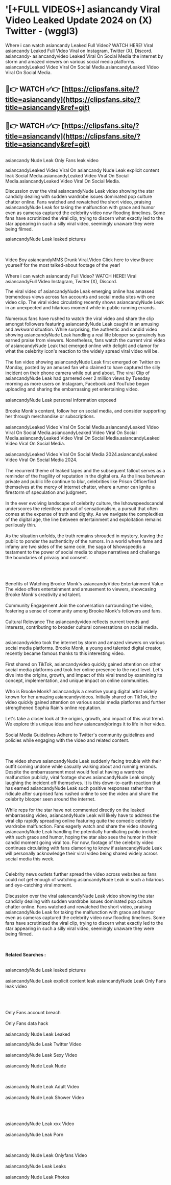 #  '[+FULL VIDEOS+] asiancandy Viral Video Leaked Update 2024 on (X) Twitter - (wggl3)

Where i can watch asiancandy Leaked Full Video? WATCH HERE! Viral asiancandy Leaked Full Video Viral on Instagram, Twitter (X), Discord.
asiancandy- asiancandyvideo Leaked Viral On Social Media the internet by storm and amazed viewers on various social media platforms.
asiancandyLeaked Video Viral On Social Media.asiancandyLeaked Video Viral On Social Media.




## 🔴👉 WATCH ✅👉 [https://clipsfans.site/?title=asiancandy](https://clipsfans.site/?title=asiancandy&ref=git)


## 🔴👉 WATCH ✅👉 [https://clipsfans.site/?title=asiancandy](https://clipsfans.site/?title=asiancandy&ref=git)
##


asiancandy Nude Leak Only Fans leak video 


asiancandyLeaked Video Viral On  asiancandy Nude Leak explicit content leak Social Media.asiancandyLeaked Video Viral On Social Media.asiancandyLeaked Video Viral On Social Media.



Discussion over the viral asiancandyNude Leak video showing the star candidly dealing with sudden wardrobe issues dominated pop culture chatter online. Fans watched and rewatched the short video, praising asiancandyNude Leak for taking the malfunction with grace and humor even as cameras captured the celebrity video now flooding timelines. Some fans have scrutinized the viral clip, trying to discern what exactly led to the star appearing in such a silly viral video, seemingly unaware they were being filmed.


asiancandyNude Leak leaked pictures


  <br>

  <br>
Video Boy asiancandyMMS Drunk Viral.Video Click here to view Brace yourself for the most talked-about footage of the year!
<br><br>
Where i can watch asiancandy Full Video? WATCH HERE! Viral asiancandyFull Video Instagram, Twitter (X), Discord.

The viral video of asiancandyNude Leak emerging online has amassed tremendous views across fan accounts and social media sites with one video clip. The viral video circulating recently shows asiancandyNude Leak in an unexpected and hilarious moment while in public running errands.
<br><br>
Numerous fans have rushed to watch the viral video and share the clip amongst followers featuring asiancandyNude Leak caught in an amusing and awkward situation. While surprising, the authentic and candid video showing asiancandyNude Leak handling a real life blooper so genuinely has earned praise from viewers. Nonetheless, fans watch the current viral video of asiancandyNude Leak that emerged online with delight and clamor for what the celebrity icon's reaction to the widely spread viral video will be.
<br><br>
The fan video showing asiancandyNude Leak first emerged on Twitter on Monday, posted by an amused fan who claimed to have captured the silly incident on their phone camera while out and about. The viral Clip of asiancandyNude Leak had garnered over 2 million views by Tuesday morning as more users on Instagram, Facebook and YouTube began uploading and sharing the embarrassing yet entertaining video.
<br><br>
asiancandyNude Leak personal information exposed
<br><br>
Brooke Monk's content, follow her on social media, and consider supporting her through merchandise or subscriptions.
<br><br>
asiancandyLeaked Video Viral On Social Media.asiancandyLeaked Video Viral On Social Media.asiancandyLeaked Video Viral On Social Media.asiancandyLeaked Video Viral On Social Media.asiancandyLeaked Video Viral On Social Media.
<br><br>
asiancandyLeaked Video Viral On Social Media 2024.asiancandyLeaked Video Viral On Social Media 2024.
<br><br>
The recurrent theme of leaked tapes and the subsequent fallout serves as a reminder of the fragility of reputation in the digital era. As the lines between private and public life continue to blur, celebrities like Prison Officerfind themselves at the mercy of internet chatter, where a rumor can ignite a firestorm of speculation and judgment.
<br><br>
In the ever evolving landscape of celebrity culture, the Ishowspeedscandal underscores the relentless pursuit of sensationalism, a pursuit that often comes at the expense of truth and dignity. As we navigate the complexities of the digital age, the line between entertainment and exploitation remains perilously thin.
<br><br>
As the situation unfolds, the truth remains shrouded in mystery, leaving the public to ponder the authenticity of the rumors. In a world where fame and infamy are two sides of the same coin, the saga of Ishowspeedis a testament to the power of social media to shape narratives and challenge the boundaries of privacy and consent.
<br><br>

<br><br>
Benefits of Watching Brooke Monk's asiancandyVideo Entertainment Value The video offers entertainment and amusement to viewers, showcasing Brooke Monk's creativity and talent.
<br><br>
Community Engagement Join the conversation surrounding the video, fostering a sense of community among Brooke Monk's followers and fans.
<br><br>
Cultural Relevance The asiancandyvideo reflects current trends and interests, contributing to broader cultural conversations on social media.
<br><br>


asiancandyvideo took the internet by storm and amazed viewers on various social media platforms. Brooke Monk, a young and talented digital creator, recently became famous thanks to this interesting video.
<br><br>
First shared on TikTok, asiancandyvideo quickly gained attention on other social media platforms and took her online presence to the next level. Let's dive into the origins, growth, and impact of this viral trend by examining its concept, implementation, and unique impact on online communities.
<br><br>
Who is Brooke Monk? asiancandyis a creative young digital artist widely known for her amazing asiancandyvideos. Initially shared on TikTok, the video quickly gained attention on various social media platforms and further strengthened Sophia Rain's online reputation.
<br><br>
Let's take a closer look at the origins, growth, and impact of this viral trend. We explore this unique idea and how asiancandybrings it to life in her video.
<br><br>
Social Media Guidelines Adhere to Twitter's community guidelines and policies while engaging with the video and related content.


<br><br>
The video shows asiancandyNude Leak suddenly facing trouble with their outfit coming undone while casually walking about and running errands. Despite the embarrassment most would feel at having a wardrobe malfunction publicly, viral footage shows asiancandyNude Leak simply laughing the incident off themselves. It is this down-to-earth reaction that has earned asiancandyNude Leak such positive responses rather than ridicule after surprised fans rushed online to see the video and share the celebrity blooper seen around the internet.
<br><br>
While reps for the star have not commented directly on the leaked embarrassing video, asiancandyNude Leak will likely have to address the viral clip rapidly spreading online featuring quite the comedic celebrity wardrobe malfunction. Fans eagerly watch and share the video showing asiancandyNude Leak handling the potentially humiliating public incident with such grace and humor, hoping the star also sees the humor in their candid moment going viral too. For now, footage of the celebrity video continues circulating with fans clamoring to know if asiancandyNude Leak will personally acknowledge their viral video being shared widely across social media this week.
<br><br>

Celebrity news outlets further spread the video across websites as fans could not get enough of watching asiancandyNude Leak in such a hilarious and eye-catching viral moment.
<br><br>
Discussion over the viral asiancandyNude Leak video showing the star candidly dealing with sudden wardrobe issues dominated pop culture chatter online. Fans watched and rewatched the short video, praising asiancandyNude Leak for taking the malfunction with grace and humor even as cameras captured the celebrity video now flooding timelines. Some fans have scrutinized the viral clip, trying to discern what exactly led to the star appearing in such a silly viral video, seemingly unaware they were being filmed.


<br><br>
<strong>Related Searches :</strong>
<br><br>

asiancandyNude Leak leaked pictures
<br><br>
asiancandyNude Leak explicit content leak
asiancandyNude Leak Only Fans leak video
<br><br>

<br><br>
Only Fans account breach
<br><br>
Only Fans data hack
<br><br>
asiancandy Nude Leak Leaked

asiancandyNude Leak Twitter Video
<br><br>
asiancandyNude Leak Sexy Video
<br><br>
asiancandy Nude Leak Nude

<br><br>
asiancandy Nude Leak Adult Video
<br><br>
asiancandy Nude Leak Shower Video
<br><br>

<br><br>
asiancandyNude Leak xxx Video
<br><br>
asiancandyNude Leak Porn

<br><br>
asiancandy Nude Leak Onlyfans Video
<br><br>
asiancandyNude Leak Leaks
<br><br>
asiancandy Nude Leak Photos